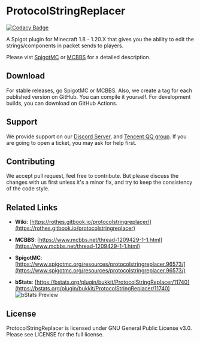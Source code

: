 # ProtocolStringReplacer

[![Codacy Badge](https://api.codacy.com/project/badge/Grade/10b4b7cb53d34e8289d708fa3a5e3caf)](https://app.codacy.com/gh/Rothes/ProtocolStringReplacer?utm_source=github.com&utm_medium=referral&utm_content=Rothes/ProtocolStringReplacer&utm_campaign=Badge_Grade_Settings)

A Spigot plugin for Minecraft 1.8 - 1.20.X that gives you the ability to edit the strings/components in packet sends to players.

Please vist [SpigotMC]((#links)) or [MCBBS](#links) for a detailed description. 

## Download
For stable releases, go SpigotMC or MCBBS. Also, we create a tag for each published version on GitHub. You can compile it yourself.
For development builds, you can download on GitHub Actions.

## Support
We provide support on our [Discord Server](https://discord.gg/zwzzkmYCBb), and [Tencent QQ group](https://qm.qq.com/cgi-bin/qm/qr?k=mDtcrvBGzqbA05mPLzBnPAYXm5lskYxg&jump_from=webapi).
If you are going to open a ticket, you may ask for help first.

## Contributing
We accept pull request, feel free to contribute. But please discuss the changes with us first unless it's a minor fix, and try to keep the consistency of the code style.

## Related Links <a id='links'></a>

*   **Wiki**:
[https://rothes.gitbook.io/protocolstringreplacer/](https://rothes.gitbook.io/protocolstringreplacer)

*   **MCBBS**:
[https://www.mcbbs.net/thread-1209429-1-1.html](https://www.mcbbs.net/thread-1209429-1-1.html)

*   **SpigotMC**:
[https://www.spigotmc.org/resources/protocolstringreplacer.96573/](https://www.spigotmc.org/resources/protocolstringreplacer.96573/)

*   **bStats**:
[https://bstats.org/plugin/bukkit/ProtocolStringReplacer/11740](https://bstats.org/plugin/bukkit/ProtocolStringReplacer/11740)
![bStats Preview](https://bstats.org/signatures/bukkit/ProtocolStringReplacer.svg)

## License
ProtocolStringReplacer is licensed under GNU General Public License v3.0. Please see LICENSE for the full license.
